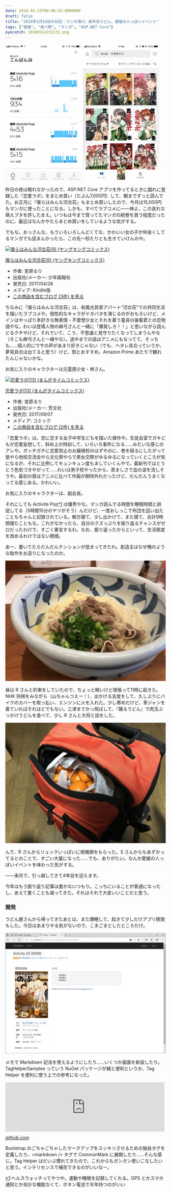 ```yaml
---
date: 2018-01-15T00:08:33.0000000
draft: false
title: "2018年1月14日の日記：マンガ漬け、新年初うどん、愛媛の人っぽいイベント"
tags: ["愛媛", "食べ物", "マンガ", "ASP.NET Core"]
eyecatch: 20180114232131.png
---
```

<p><span itemscope itemtype="http://schema.org/Photograph"><img src="20180114232131.png" alt="f:id:daruyanagi:20180114232131p:plain:w240" title="f:id:daruyanagi:20180114232131p:plain:w240" class="hatena-fotolife" style="width:240px" itemprop="image"></span> <span itemscope itemtype="http://schema.org/Photograph"><img src="20180114232141.png" alt="f:id:daruyanagi:20180114232141p:plain:w240" title="f:id:daruyanagi:20180114232141p:plain:w240" class="hatena-fotolife" style="width:240px" itemprop="image"></span></p><p>昨日の夜は眠れなかったので、ASP.NET Core アプリを作ってるときに戯れに登録した『恋愛ラボ』をまとめ買い（たぶん7,000円）して、朝までずっと読んでた。お正月に『僕らはみんな河合荘』もまとめ買いしたので、今月は15,000円もマンガに使ったことになる。しかも、すべてラブコメに――神よ、この哀れな萌えブタを許したまえ。いつもは今まで買ってたマンガの続巻を買う程度だったのに、最近はなんかやたらまとめ買いをしているような気がする。</p><p>でもな。おっさんな、もういろいろしんどくてな、かわいい女の子が仲良くしてるマンガでも読まんかったら、この先一秒たりとも生きていけんのや。</p><p><div class="hatena-asin-detail"><a href="http://www.amazon.co.jp/exec/obidos/ASIN/B072DX76TX/bestylesnet-22/"><img src="https://images-fe.ssl-images-amazon.com/images/I/51Cb7s2LajL._SL160_.jpg" class="hatena-asin-detail-image" alt="僕らはみんな河合荘(9) (ヤングキングコミックス)" title="僕らはみんな河合荘(9) (ヤングキングコミックス)"></a><div class="hatena-asin-detail-info"><p class="hatena-asin-detail-title"><a href="http://www.amazon.co.jp/exec/obidos/ASIN/B072DX76TX/bestylesnet-22/">僕らはみんな河合荘(9) (ヤングキングコミックス)</a></p><ul><li><span class="hatena-asin-detail-label">作者:</span> 宮原るり</li><li><span class="hatena-asin-detail-label">出版社/メーカー:</span> 少年画報社</li><li><span class="hatena-asin-detail-label">発売日:</span> 2017/04/28</li><li><span class="hatena-asin-detail-label">メディア:</span> Kindle版</li><li><a href="http://d.hatena.ne.jp/asin/B072DX76TX/bestylesnet-22" target="_blank">この商品を含むブログ (3件) を見る</a></li></ul></div><div class="hatena-asin-detail-foot"></div></div></p><p>ちなみに『僕らはみんな河合荘』は、和風古民家アパート“河合荘”での共同生活を描いたラブコメや。個性的なキャラがドタバタを演じるのがおもろいけど、メインはやっぱり本好きな無表情・不愛想少女とそれを慕う童貞の後輩君との恋物語やな。わいは登場人物の麻弓さんと一緒に「爆発しろ！！」と思いながら読んどるクチやけど、それでいて、こう、不思議と見守りたくなってしまうんやな（そこも麻弓さんと一緒やな）。途中までの話はアニメにもなってて、そっちも……個人的にウサの声があまり好きじゃない（でも、ヘタレ具合っていうか、夢見具合は出てると思う）けど、割とおすすめ。Amazon Prime あたりで観れたんじゃないかな。</p><p>お気に入りのキャラクターは元霊感少女・林さん。</p><p><div class="hatena-asin-detail"><a href="http://www.amazon.co.jp/exec/obidos/ASIN/4832256211/bestylesnet-22/"><img src="https://images-fe.ssl-images-amazon.com/images/I/51%2BVsVKiF2L._SL160_.jpg" class="hatena-asin-detail-image" alt="恋愛ラボ(13) (まんがタイムコミックス)" title="恋愛ラボ(13) (まんがタイムコミックス)"></a><div class="hatena-asin-detail-info"><p class="hatena-asin-detail-title"><a href="http://www.amazon.co.jp/exec/obidos/ASIN/4832256211/bestylesnet-22/">恋愛ラボ(13) (まんがタイムコミックス)</a></p><ul><li><span class="hatena-asin-detail-label">作者:</span> 宮原るり</li><li><span class="hatena-asin-detail-label">出版社/メーカー:</span> 芳文社</li><li><span class="hatena-asin-detail-label">発売日:</span> 2017/09/07</li><li><span class="hatena-asin-detail-label">メディア:</span> コミック</li><li><a href="http://d.hatena.ne.jp/asin/4832256211/bestylesnet-22" target="_blank">この商品を含むブログ (2件) を見る</a></li></ul></div><div class="hatena-asin-detail-foot"></div></div></p><p>『恋愛ラボ』は、恋に恋する女子中学生どもを描いた傑作や。生徒会室でガキどもが恋愛妄想して、斜め上の特訓して、いろいろ事件になる……みたいな感じのアレや。ガッチガチに恋愛禁止のお嬢様校のはずやのに、巻を経るにしたがって塾やら他校交流会やら文化祭やらで男女交際がゆるゆるになっていくところが気になるが、それに比例してキュンキュン度もましていくんやで。最新刊ではとうとう色気づきやがって……わいは男子校やったから、羨ましさで血の涙を流しそうや。最初の感はアニメに比べて作画が期待外れだったけど、だんだんうまくなってる感じある。かわいい。</p><p>お気に入りのキャラクターは、副会長。</p><p>それにしても Activite Pop<a href="#f-8dc3d51d" name="fn-8dc3d51d" title="ヘルスウォッチってやつや。運動や睡眠を記録してくれる。GPS とかスマホ通知とか余計な機能なくて、ボタン電池で半年持つのがいい">*1</a> は優秀やな。マンガ読んでる時間を睡眠時間と誤認してる（5時間15分のヤツがそう）んだけど、一度おしっこで布団を這い出たこともちゃんと記録されている。朝方寝て、少し出かけて、また寝て、合計9時間寝たこともな。これがなかったら、自分のクズっぷりを振り返るチャンスがゼロだったわけで、すごく重宝するわ。なお、振り返ったからといって、生活態度を改めるわけではない模様。</p><p>あー、書いてたらだんだんテンションが低まってきたわ。創造主はなぜ俺のような駄作をお造りになったのか。</p><p><span itemscope itemtype="http://schema.org/Photograph"><img src="20180114131623.jpg" alt="f:id:daruyanagi:20180114131623j:plain" title="f:id:daruyanagi:20180114131623j:plain" class="hatena-fotolife" itemprop="image"></span></p><p>昼は R さんと約束をしていたので、ちょっと眠いけど頑張って11時に起きた。NHK 将棋をみながら（山ちゃんつえー！）、出かける支度をして、久しぶりにバイクのカバーを取っ払い、エンジンに火を入れた。少し寒めだけど、革ジャンを着ていればそれほどでもない。三津までかっ飛ばして、『踊るうどん』で肉玉ぶっかけうどんを食べて、少し R さんと大将と話をした。</p><p><span itemscope itemtype="http://schema.org/Photograph"><img src="20180114213652.jpg" alt="f:id:daruyanagi:20180114213652j:plain" title="f:id:daruyanagi:20180114213652j:plain" class="hatena-fotolife" itemprop="image"></span></p><p>んで、R さんからリュックいっぱいに柑橘類をもらった。S さんからもあずかってるとのことで、すごい大量になった……でも、ありがたい。なんか愛媛の人っぽいイベントを味わった気がする。</p><p>――来月で、引っ越してきて4年目を迎えます。</p><p>今年はもう振り返り記事は書かないつもり。こっちにいることが普通になったし、あえて書くことも減ってきた。それはそれで大変いいことだと思う。</p>

<div class="section">
<h3>開発</h3>
<p>うどん屋さんから帰ってきたあとは、また爆睡して、起きて少しだけアプリ開発もした。今日はあまりやる気がないので、こまごまとしたところだけ。</p><p><span itemscope itemtype="http://schema.org/Photograph"><img src="20180114235354.png" alt="f:id:daruyanagi:20180114235354p:plain" title="f:id:daruyanagi:20180114235354p:plain" class="hatena-fotolife" itemprop="image"></span></p><p>メモで Markdown 記法を使えるようにしたり……いくつか画面を新設したり。TagHelperSamples っていう NuGet パッケージが緒と便利というか、Tag Helper を便利に使う上での参考になった。</p><p><iframe src="https://hatenablog-parts.com/embed?url=https%3A%2F%2Fgithub.com%2Fdpaquette%2FTagHelperSamples" title="dpaquette/TagHelperSamples" class="embed-card embed-webcard" scrolling="no" frameborder="0" style="display: block; width: 100%; height: 155px; max-width: 500px; margin: 10px 0px;"></iframe><cite class="hatena-citation"><a href="https://github.com/dpaquette/TagHelperSamples">github.com</a></cite></p><p>Bootstrap のごちゃごちゃしたマークアップをスッキリさせるための独自タグを定義したり、&lt;markdown /&gt タグで CommonMark に展開したり……そんな感じ。Tag Helper はだいぶ慣れてきたので、これからもガンガン使いこなしたいと思う。インテリセンスで補完できるのがいいなー。</p>

</div><div class="footnote">
<p class="footnote"><a href="#fn-8dc3d51d" name="f-8dc3d51d" class="footnote-number">*1</a><span class="footnote-delimiter">:</span><span class="footnote-text">ヘルスウォッチってやつや。運動や睡眠を記録してくれる。GPS とかスマホ通知とか余計な機能なくて、ボタン電池で半年持つのがいい</span></p>
</div>